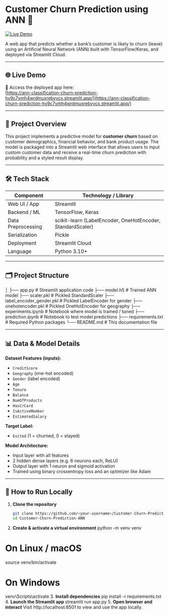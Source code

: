 # Customer Churn Prediction using ANN 🎯

[![Live Demo](https://img.shields.io/badge/Live-Demo-brightgreen)](https://ann-classification-churn-prediction-hv9c7vmh4wrdmuxrebyvcx.streamlit.app/)

A web app that predicts whether a bank’s customer is likely to churn (leave) using an Artificial Neural Network (ANN) built with TensorFlow/Keras, and deployed via Streamlit Cloud.

---

## 🌐 Live Demo

🔗 Access the deployed app here:  
[https://ann-classification-churn-prediction-hv9c7vmh4wrdmuxrebyvcx.streamlit.app/](https://ann-classification-churn-prediction-hv9c7vmh4wrdmuxrebyvcx.streamlit.app/)

---

## 📘 Project Overview

This project implements a predictive model for **customer churn** based on customer demographics, financial behavior, and bank product usage. The model is packaged into a Streamlit web interface that allows users to input custom customer data and receive a real-time churn prediction with probability and a styled result display.

---

## 🛠 Tech Stack

| Component        | Technology / Library             |
|------------------|----------------------------------|
| Web UI / App     | Streamlit                        |
| Backend / ML     | TensorFlow, Keras                |
| Data Preprocessing | scikit-learn (LabelEncoder, OneHotEncoder, StandardScaler) |
| Serialization    | Pickle                           |
| Deployment        | Streamlit Cloud                  |
| Language          | Python 3.10+                     |

---

## 🗂️ Project Structure
│
├── app.py # Streamlit application code
├── model.h5 # Trained ANN model
├── scaler.pkl # Pickled StandardScaler
├── label_encoder_gender.pkl # Pickled LabelEncoder for gender
├── onehotencoder.pkl # Pickled OneHotEncoder for geography
├── experiments.ipynb # Notebook where model is trained / tuned
├── prediction.ipynb # Notebook to test model predictions
├── requirements.txt # Required Python packages
└── README.md # This documentation file


---

## 📊 Data & Model Details

**Dataset Features (inputs):**

- `CreditScore`  
- `Geography` (one-hot encoded)  
- `Gender` (label encoded)  
- `Age`  
- `Tenure`  
- `Balance`  
- `NumOfProducts`  
- `HasCrCard`  
- `IsActiveMember`  
- `EstimatedSalary`

**Target Label:**

- `Exited` (1 = churned, 0 = stayed)

**Model Architecture:**

- Input layer with all features  
- 2 hidden dense layers (e.g. 6 neurons each, ReLU)  
- Output layer with 1 neuron and sigmoid activation  
- Trained using binary crossentropy loss and an optimizer like Adam  

---

## 🧩 How to Run Locally

1. **Clone the repository**
   ```bash
   git clone https://github.com/<your-username>/Customer-Churn-Prediction-ANN.git
   cd Customer-Churn-Prediction-ANN
2. **Create & activate a virtual environment**
   python -m venv venv
  # On Linux / macOS
  source venv/bin/activate
  # On Windows
  venv\Scripts\activate
3. **Install dependencies**
  pip install -r requirements.txt
4. **Launch the Streamlit app**
  streamlit run app.py
5. **Open browser and interact**
  Visit http://localhost:8501 to view and use the app locally.



